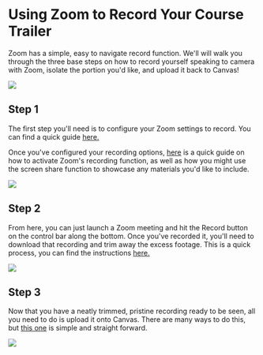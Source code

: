 # Using Zoom to Record Your Course Trailer

Zoom has a simple, easy to navigate record function. We'll will walk you through the three base steps on how to record yourself speaking to camera with Zoom, isolate the portion you'd like, and upload it back to Canvas!

![](https://stockton.edu/information-technology/tips/images/zoom-logo.png)

## Step 1

The first step you'll need is to configure your Zoom settings to record. You can find a quick guide [here.](http://resources.learninglab.xyz/simple/people/katie-g/optimizing-zoom-recordings)

Once you've configured your recording options, [here](https://youtu.be/TtNkHi79FHw) is a quick guide on how to activate Zoom's recording function, as well as how you might use the screen share function to showcase any materials you'd like to include.

![](https://media.giphy.com/media/UQfqQifAjmFHVmstIl/giphy.gif)

## Step 2

From here, you can just launch a Zoom meeting and hit the Record button on the control bar along the bottom. Once you've recorded it, you'll need to download that recording and trim away the excess footage. This is a quick process, you can find the instructions [here.](http://resources.learninglab.xyz/simple/people/mike-o/TrimmingVideo-Quicktime-Windows10)

![](https://files.slack.com/files-pri/T0HTW3H0V-F015V8WDXR9/screen_shot_2020-06-22_at_4.40.18_pm.png?pub_secret=84e635b2bc)

## Step 3

Now that you have a neatly trimmed, pristine recording ready to be seen, all you need to do is upload it onto Canvas. There are many ways to do this, but [this one](http://resources.learninglab.xyz/simple/people/mike-o//CourseTrailer-Upload-to-YT) is simple and straight forward.

![](https://files.slack.com/files-pri/T0HTW3H0V-F015MQYMMM4/directupload-gifs_006_360.gif?pub_secret=1355b2f663)

